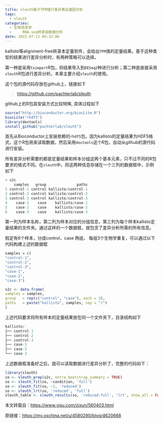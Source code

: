 ```yaml
---
title: sleuth基于TPM值行差异表达基因分析
tags:
  - sleuth
categories:
  - 生物信息学
  - 	RNA-seq转录组数据分析
date: 2022-07-11 09:32:06
---
```


kallisto等alignment-free转录本定量软件，会给出`TPM`值的定量结果。基于这种类型的结果进行差异分析时，有两种策略可以选择。

第一种是采用`tximport`R包，将结果导入到`DESeq2`种进行分析；第二种是直接采用`sleuth`R包进行差异分析。本章主要介绍`sleuth`的使用。

这个包的源代码存放在github上，链接如下

> https://github.com/pachterlab/sleuth

github上的R包其安装方式比较特殊, 具体过程如下

```R
source("http://bioconductor.org/biocLite.R")
biocLite("rhdf5")
library(devtools)
install_github("pachterlab/sleuth")
```

首先从Bioconductor上安装依赖的`rhdf5`包，因为kallisto的定量结果为HDF5格式，这个R包用来读取数据，然后采用`devtools`这个R包，自动从github的源代码进行安装。

所有差异分析需要的都是定量结果和样本分组这两个基本元素，只不过不同的R包要求的格式不同。在`sleuth`中，将这两种信息存储在一个三列的数据框中，示例如下

```R
> s2c
    samples   group              paths
1 control-1 control kallisto/control-1
2 control-2 control kallisto/control-2
3 control-3 control kallisto/control-3
4    case-1    case    kallisto/case-1
5    case-2    case    kallisto/case-2
6    case-3    case    kallisto/case-3
```

第一列为样本名称，第二列为样本对应的分组信息，第三列为每个样本kallisto定量结果的文件夹。通过这样的一个数据框，就包含了差异分析所需的所有信息。

假定有6个样本，分成control，case 两组， 每组3个生物学重复，可以通过以下代码构建上述的数据框

```R
samples = c(
"control-1",
"control-2",
"control-3",
"case-1",
"case-2",
"case-3")

s2c <- data.frame(
samples = samples,
group   = rep(c("control", "case"), each = 3),
paths   = paste("kallisto", samples, sep = "/")
)
```

上述代码要求将所有样本的定量结果放在同一个文件夹下，目录结构如下

```R
kallisto/
├── control-1
├── control-2
├── control-3
├── case-1
├── case-2
└── case-3
```

上述数据框准备好之后，就可以读取数据进行差异分析了，完整的代码如下：

```R
library(sleuth)
so <- sleuth_prep(s2c, extra_bootstrap_summary = TRUE)
so <- sleuth_fit(so, ~condition, 'full')
so <- sleuth_fit(so, ~1, 'reduced')
so <- sleuth_lrt(so, 'reduced', 'full')
sleuth_table <- sleuth_results(so, 'reduced:full', 'lrt', show_all = FALSE)
```



本文转载自：https://www.yisu.com/zixun/560403.html

原链接：https://my.oschina.net/u/4580290/blog/4620668